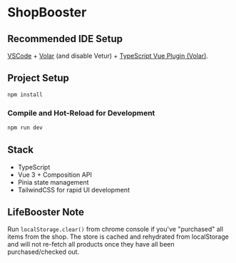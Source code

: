 # ShopBooster

## Recommended IDE Setup

[VSCode](https://code.visualstudio.com/) + [Volar](https://marketplace.visualstudio.com/items?itemName=johnsoncodehk.volar) (and disable Vetur) + [TypeScript Vue Plugin (Volar)](https://marketplace.visualstudio.com/items?itemName=johnsoncodehk.vscode-typescript-vue-plugin).

## Project Setup

```sh
npm install
```

### Compile and Hot-Reload for Development

```sh
npm run dev
```

## Stack
- TypeScript
- Vue 3 + Composition API
- Pinia state management
- TailwindCSS for rapid UI development

## LifeBooster Note
Run ```localStorage.clear()``` from chrome console if you've "purchased" all items from the shop.
The store is cached and rehydrated from localStorage and will not re-fetch all products
once they have all been purchased/checked out.